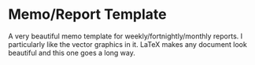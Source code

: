 # Memo/Report Template

A very beautiful memo template for weekly/fortnightly/monthly reports. I particularly like the vector graphics in it.
LaTeX makes any document look beautiful and this one goes a long way.


